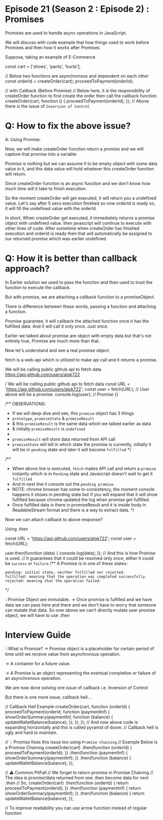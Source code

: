 
# Episode 21 (Season 2 : Episode 2) : Promises

Promises are used to handle async operations in JavaScript.

We will discuss with code example that how things used to work before Promises and then how it works after Promises

Suppose, taking an example of E-Commerce

const cart = ['shoes', 'pants', 'kurta'];

// Below two functions are asynchronous and dependent on each other
const orderId = createOrder(cart);
proceedToPayment(orderId);

// with Callback (Before Promise)
// Below here, it is the responsibility of createOrder function to first create the order then call the callback function
createOrder(cart, function () {
  proceedToPayment(orderId);
});
// Above there is the issue of `Inversion of Control`

# Q: How to fix the above issue?
A: Using Promise.

Now, we will make createOrder function return a promise and we will capture that promise into a variable

Promise is nothing but we can assume it to be empty object with some data value in it, and this data value will hold whatever this createOrder function will return.

Since createOrder function is an async function and we don't know how much time will it take to finish execution.

So the moment createOrder will get executed, it will return you a undefined value. Let's say after 5 secs execution finished so now orderId is ready so, it will fill the undefined value with the orderId.

In short, When createOrder get executed, it immediately returns a promise object with undefined value. then javascript will continue to execute with other lines of code. After sometime when createOrder has finished execution and orderId is ready then that will automatically be assigned to our returned promise which was earlier undefined.

# Q: How it is better than callback approach?

In Earlier solution we used to pass the function and then used to trust the function to execute the callback.

But with promise, we are attaching a callback function to a promiseObject.

There is difference between these words, passing a function and attaching a function.

Promise guarantee, it will callback the attached function once it has the fulfilled data. And it will call it only once. Just once.

Earlier we talked about promise are object with empty data but that's not entirely true, Promise are much more than that.

Now let's understand and see a real promise object.

fetch is a web-api which is utilized to make api call and it returns a promise.

We will be calling public github api to fetch data https://api.github.com/users/alok722

/ We will be calling public github api to fetch data
const URL = 'https://api.github.com/users/alok722';
const user = fetch(URL);
// User above will be a promise.
console.log(user); // Promise {<Pending>}

/** OBSERVATIONS:
 * If we will deep dive and see, this `promise` object has 3 things
 * `prototype`, `promiseState` & `promiseResult`
 * & this `promiseResult` is the same data which we talked earlier as data
 * & initially `promiseResult` is `undefined`
 *
 * `promiseResult` will store data returned from API call
 * `promiseState` will tell in which state the promise is currently, initially it will be in `pending` state and later it will become `fulfilled`
 */

/**
 * When above line is executed, `fetch` makes API call and return a `promise` instantly which is in `Pending` state and Javascript doesn't wait to get it `fulfilled`
 * And in next line it console out the `pending promise`.
 * NOTE: chrome browser has some in-consistency, the moment console happens it shows in pending state but if you will expand that it will show fulfilled because chrome updated the log when promise get fulfilled.
 * Once fulfilled data is there in promiseResult and it is inside body in ReadableStream format and there is a way to extract data.
 */

 Now we can attach callback to above response?

Using .then

const URL = 'https://api.github.com/users/alok722';
const user = fetch(URL);

user.then(function (data) {
  console.log(data);
});
// And this is how Promise is used.
// It guarantees that it could be resolved only once, either it could be `success` or `failure`
/**
    A Promise is in one of these states:

    pending: initial state, neither fulfilled nor rejected.
    fulfilled: meaning that the operation was completed successfully.
    rejected: meaning that the operation failed.
 */


 💡Promise Object are immutable.
-> Once promise is fulfilled and we have data we can pass here and there and we don't have to worry that someone can mutate that data. So over above we can't directly mutate user promise object, we will have to use .then


# Interview Guide
💡What is Promise?
-> Promise object is a placeholder for certain period of time until we receive value from asynchronous operation.

-> A container for a future value.

-> A Promise is an object representing the eventual completion or failure of an asynchronous operation.

We are now done solving one issue of callback i.e. Inversion of Control

But there is one more issue, callback hell...

// Callback Hell Example
createOrder(cart, function (orderId) {
  proceedToPayment(orderId, function (paymentInf) {
    showOrderSummary(paymentInf, function (balance) {
      updateWalletBalance(balance);
    });
  });
});
// And now above code is expanding horizontally and this is called pyramid of doom.
// Callback hell is ugly and hard to maintain.

// 💡 Promise fixes this issue too using `Promise Chaining`
// Example Below is a Promise Chaining
createOrder(cart)
  .then(function (orderId) {
    proceedToPayment(orderId);
  })
  .then(function (paymentInf) {
    showOrderSummary(paymentInf);
  })
  .then(function (balance) {
    updateWalletBalance(balance);
  });

// ⚠️ Common PitFall
// We forget to return promise in Promise Chaining
// The idea is promise/data returned from one .then become data for next .then
// So,
createOrder(cart)
  .then(function (orderId) {
    return proceedToPayment(orderId);
  })
  .then(function (paymentInf) {
    return showOrderSummary(paymentInf);
  })
  .then(function (balance) {
    return updateWalletBalance(balance);
  });

// To improve readability you can use arrow function instead of regular function




